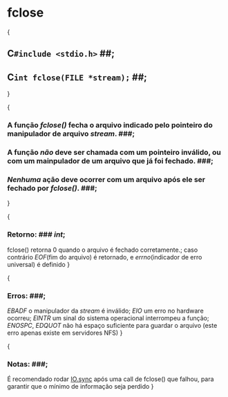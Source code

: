 # fclose #

{
## C`#include <stdio.h>` ##;
## C`int fclose(FILE *stream);` ##;
}

{
### A função _fclose()_ fecha o arquivo indicado pelo pointeiro do manipulador de arquivo _stream_. ###;
### A função *não* deve ser chamada com um pointeiro inválido, ou com um mainpulador de um arquivo que já foi fechado. ###;
### *Nenhuma* ação deve ocorrer com um arquivo após ele ser fechado por _fclose()_. ###;
}

{
### Retorno: ### _int_;
fclose() retorna 0 quando o arquivo é fechado corretamente.;
caso contrário _EOF_(fim do arquivo) é retornado, e _errno_(indicador de erro universal) é definido
}

{
### Erros: ###;
_EBADF_ o manipulador da _stream_ é inválido;
_EIO_ um erro no hardware ocorreu;
_EINTR_ um sinal do sistema operacional interrompeu a função;
_ENOSPC_, _EDQUOT_ não há espaço suficiente para guardar o arquivo (este erro apenas existe em servidores NFS)
}

{
### Notas: ###;
É recomendado rodar [IO.sync](../IO/sync.html) após uma call de fclose() que falhou, para garantir que o mínimo de informação seja perdido
}

